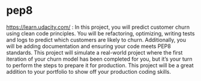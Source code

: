 # pep8
https://learn.udacity.com/ : In this project, you will predict customer churn using clean code principles. You will be refactoring, optimizing, writing tests and logs to predict which customers are likely to churn. Additionally, you will be adding documentation and ensuring your code meets PEP8 standards. This project will simulate a real-world project where the first iteration of your churn model has been completed for you, but it’s your turn to perform the steps to prepare it for production.  This project will be a great addition to your portfolio to show off your production coding skills.

